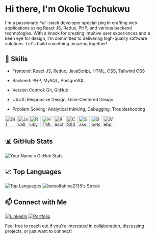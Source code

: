 # Hi there, I'm Okolie Tochukwu

I'm a passionate Full-stack developer specializing in crafting web applications using React JS, Redux, PHP, and various backend technologies. With a knack for creating intuitive user experiences and a keen eye for design, I'm committed to delivering high-quality software solutions. Let's build something amazing together!

## 🚀 Skills

- Frontend: React JS, Redux, JavaScript, HTML, CSS, Tailwind CSS
- Backend: PHP, MySQL, PostgreSQL
- Version Control: Git, GitHub
- UI/UX: Responsive Design, User-Centered Design
- Problem Solving: Analytical thinking, Debugging, Troubleshooting

  <p align="left">
<a href="https://git-scm.com/" target="_blank" rel="noreferrer"><img src="https://raw.githubusercontent.com/danielcranney/readme-generator/main/public/icons/skills/git-colored.svg" width="36" height="36" alt="Git" /></a>
<a href="https://developer.mozilla.org/en-US/docs/Web/JavaScript" target="_blank" rel="noreferrer"><img src="https://raw.githubusercontent.com/danielcranney/readme-generator/main/public/icons/skills/javascript-colored.svg" width="36" height="36" alt="JavaScript" /></a>
<a href="https://www.ruby-lang.org/en/" target="_blank" rel="noreferrer"><img src="https://raw.githubusercontent.com/danielcranney/readme-generator/main/public/icons/skills/ruby-colored.svg" width="36" height="36" alt="Ruby" /></a>
<a href="https://developer.mozilla.org/en-US/docs/Glossary/HTML5" target="_blank" rel="noreferrer"><img src="https://raw.githubusercontent.com/danielcranney/readme-generator/main/public/icons/skills/html5-colored.svg" width="36" height="36" alt="HTML5" /></a>
<a href="https://reactjs.org/" target="_blank" rel="noreferrer"><img src="https://raw.githubusercontent.com/danielcranney/readme-generator/main/public/icons/skills/react-colored.svg" width="36" height="36" alt="React" /></a>
<a href="https://www.w3.org/TR/CSS/#css" target="_blank" rel="noreferrer"><img src="https://raw.githubusercontent.com/danielcranney/readme-generator/main/public/icons/skills/css3-colored.svg" width="36" height="36" alt="CSS3" /></a>
<a href="https://sass-lang.com/" target="_blank" rel="noreferrer"><img src="https://raw.githubusercontent.com/danielcranney/readme-generator/main/public/icons/skills/sass-colored.svg" width="36" height="36" alt="Sass" /></a>
<a href="https://getbootstrap.com/" target="_blank" rel="noreferrer"><img src="https://raw.githubusercontent.com/danielcranney/readme-generator/main/public/icons/skills/bootstrap-colored.svg" width="36" height="36" alt="Bootstrap" /></a>
<a href="https://webpack.js.org/" target="_blank" rel="noreferrer"><img src="https://raw.githubusercontent.com/danielcranney/readme-generator/main/public/icons/skills/webpack-colored.svg" width="36" height="36" alt="Webpack" /></a>
</p>

## 📊 GitHub Stats

![Your Name's GitHub Stats](https://github-readme-stats.vercel.app/api?username=ticoniq&show_icons=true&theme=dark)

## 📈 Top Languages

![Top Languages](https://github-readme-stats.vercel.app/api/top-langs/?username=ticoniq&layout=compact&theme=radical) 
![batoolfatima2135's Streak](https://github-readme-streak-stats.herokuapp.com/?user=ticoniq&theme=tokyonight&hide_border=false)

## 📫 Connect with Me

[![LinkedIn](https://img.shields.io/badge/LinkedIn-Tochukwu-blue)](https://www.linkedin.com/in/ticoniq)
[![Portfolio](https://img.shields.io/badge/Portfolio-Tochidev-orange)](https://ticoniq.com)

Feel free to reach out if you're interested in collaboration, discussing projects, or just want to connect!


